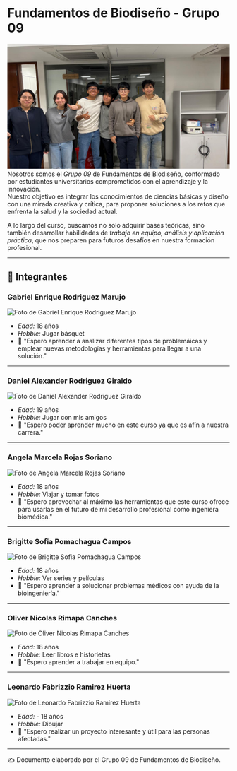 # Fundamentos de Biodiseño - Grupo 09


![foto grupal](https://github.com/decuatroide/FUNBIOB402/blob/main/Imágenes/GRUPAL.jpg)
Nosotros somos el *Grupo 09* de Fundamentos de Biodiseño, conformado por estudiantes universitarios comprometidos con el aprendizaje y la innovación.  
Nuestro objetivo es integrar los conocimientos de ciencias básicas y diseño con una mirada creativa y crítica, para proponer soluciones a los retos que enfrenta la salud y la sociedad actual.  

A lo largo del curso, buscamos no solo adquirir bases teóricas, sino también desarrollar habilidades de *trabajo en equipo, análisis y aplicación práctica*, que nos preparen para futuros desafíos en nuestra formación profesional.

---

## 👥 Integrantes

### Gabriel Enrique Rodriguez Marujo  
![Foto de Gabriel Enrique Rodriguez Marujo](https://github.com/decuatroide/FUNBIOB402/blob/main/Imágenes/images_md_image_1.png)

- *Edad:* 18 años  
- *Hobbie:* Jugar básquet  
- 📌 "Espero aprender a analizar diferentes tipos de problemáicas y emplear nuevas metodologías y herramientas para llegar a una solución."  

---

### Daniel Alexander Rodriguez Giraldo  
![Foto de Daniel Alexander Rodriguez Giraldo](https://github.com/decuatroide/FUNBIOB402/blob/main/Imágenes/Imagen%20de%20WhatsApp%202025-08-20%20a%20las%2017.12.50_2f31159d.jpg)

- *Edad:* 19 años  
- *Hobbie:* Jugar con mis amigos  
- 📌 "Espero poder aprender mucho en este curso ya que es afín a nuestra carrera."  

---

### Angela Marcela Rojas Soriano  
![Foto de Angela Marcela Rojas Soriano](https://github.com/decuatroide/FUNBIOB402/blob/main/Imágenes/Imagen%20de%20WhatsApp%202025-08-20%20a%20las%2017.23.20_0e669992.jpg)

- *Edad:* 18 años  
- *Hobbie:* Viajar y tomar fotos  
- 📌 "Espero aprovechar al máximo las herramientas que este curso ofrece para usarlas en el futuro de mi desarrollo profesional como ingeniera biomédica."  

---

### Brigitte Sofia Pomachagua Campos  
![Foto de Brigitte Sofia Pomachagua Campos](https://github.com/decuatroide/FUNBIOB402/blob/main/Imágenes/Imagen%20de%20WhatsApp%202025-08-20%20a%20las%2017.33.33_4d8d2b58.jpg)

- *Edad:* 18 años  
- *Hobbie:* Ver series y películas  
- 📌 "Espero aprender a solucionar problemas médicos con ayuda de la bioingeniería."  

---

### Oliver Nicolas Rimapa Canches  
![Foto de Oliver Nicolas Rimapa Canches](https://github.com/decuatroide/FUNBIOB402/blob/main/Imágenes/Imagen%20de%20WhatsApp%202025-08-20%20a%20las%2017.33.33_8ff35389.jpg)

- *Edad:* 18 años  
- *Hobbie:* Leer libros e historietas  
- 📌 "Espero aprender a trabajar en equipo."  

---

### Leonardo Fabrizzio Ramirez Huerta  
![Foto de Leonardo Fabrizzio Ramirez Huerta](https://github.com/decuatroide/FUNBIOB402/blob/main/Imágenes/Imagen%20de%20WhatsApp%202025-08-20%20a%20las%2017.23.09_eba31fc5.jpg)

- *Edad:* -  18 años
- *Hobbie:* Dibujar  
- 📌 "Espero realizar un proyecto interesante y útil para las personas afectadas."  

---


✍ Documento elaborado por el Grupo 09 de Fundamentos de Biodiseño.
